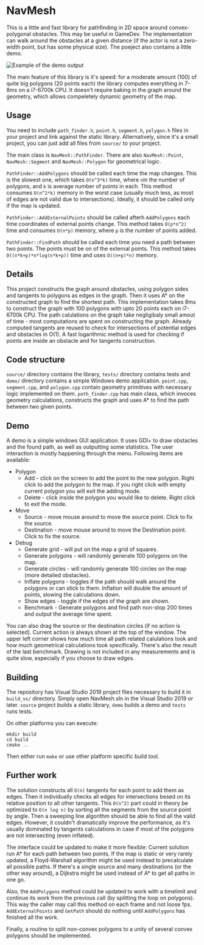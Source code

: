 # NavMesh

This is a little and fast library for pathfinding in 2D space around convex-polygonal obstacles. This may be useful in GameDev.
The implementation can walk around the obstacles at a given distance (if the actor is not a zero-width point, but has some physical size).
The poeject also contains a little demo.

![Example of the demo output](https://github.com/ilyanikolaevsky/navmesh/blob/master/picture.png?raw=true)


The main feature of this library is it's speed: for a moderate amount (100) of quite big polygons (20 points each) the library computes
everything in 7-8ms on a i7-6700k CPU. It doesn't require baking in the graph around the geometry, which allows compeletely dynamic geometry of the map.

## Usage

You need to include ``path_finder.h``, ``point.h``, ``segment.h``, ``polygon.h`` files in your project and link against the static library.
Alternatively, since it's a small project, you can just add all files from ``source/`` to your project.

The main class is ``NavMesh::PathFinder``. There are also ``NavMesh::Point``, ``NavMesh::Segment`` and ``NavMesh::Polygon`` for geometrical logic.

``PathFinder::AddPolygons`` should be called each time the map changes.
This is the slowest one, which takes ``O(n^3*k)`` time, where ``n``in the number of polygons, and ``k`` is average number of points in each.
This method consumes ``O(n^2*k)`` memory in the worst case (usually much less, as most of edges are not valid due to intersections).
Ideally, it should be called only if the map is updated.

``PathFinder::AddExternalPoints`` should be called afterh ``AddPolygons`` each time coordinates of external points change.
This method takes ``O(p*n^2)`` time and consumes ``O(n*p)`` memory, where ``p`` is the number of points added.

``PathFinder::FindPath`` should be called each time you need a path between two points. The points must be on of the external points.
This method takes ``O((n*k+p)*n*log(n*k+p))`` time and uses ``O((n+p)*n)`` memory.


## Details

This project constructs the graph around obstacles, using polygon sides and tangents to polygons as edges in the graph. 
Then it uses A* on the constructed graph to find the shortest path. This implementation takes 8ms to construct the graph with 100 polygons with upto 20 points each on i7-6700k CPU. 
The path calulations on the graph take negligibaly small amout of time - most computations are spent on constructing the graph.
Already computed tangents are reused to check for intersections of potential edges and obstacles in O(1). A fast logarithmic method is used for checking if points are inside an obstacle and for tangents construction.

## Code structure
``source/`` directory contains the library, ``tests/`` directory contains tests and ``demo/`` directory contains a simple Windows demo application.
``point.cpp``, ``segment.cpp``, and ``polygon.cpp`` contain geometry primitives with necessary logic implemented on them.
``path_finder.cpp`` has main class, which invoces geometry calculations, constructs the graph and uses A* to find the path between two given points.

## Demo
A demo is a simple windows GUI application. It uses GDI+ to draw obstacles and the found path, as well as outputting some statistics.
The user interaction is mostly happening through the menu. Following items are available:

* Polygon
  * Add - click on the screen to add the point to the new polygon. Right click to add the polygon to the map.
  if you right click with empty current polygon you will exit the adding mode.
  * Delete - click inside the polygon you would like to delete. Right click to exit the mode.
* Move
  * Source - move mouse around to move the source point. Click to fix the source.
  * Destination - move mouse around to move the Destination point. Click to fix the source.
* Debug
  * Generate grid - will put on the map a grid of squares.
  * Generate polygons - will randomly generate 100 polygons on the map.
  * Generate circles - will randomly generate 100 circles on the map (more detailed obstacles).
  * Inflate polygons - toggles if the path should walk around the polygons or can stick to them. Inflation will double the amount of points, slowing the calculations down.
  * Show edges - toggle if the edges of the graph are shown.
  * Benchmark - Generate polygons and find path non-stop 200 times and output the average time spent.

You can also drag the source or the destination circles (if no action is selected). Current action is always shown at the top of the window. 
The upper left corner shows how much time all path related calulations took and how much geometrical calculations took specifically. There's also the result of the last benchmark.
Drawing is not included in any measurements and is quite slow, especially if you choose to draw edges.

## Building

The repository has Visual Studio 2019 project files necessary to build it in ``build_vs/`` directory.
Simply open NavMesh.sln in the Visual Studio 2019 or later. ``source`` project builds a static library, ``demo`` builds a demo and ``tests`` runs tests.

On other platforms you can execute:
```
mkdir build
cd build
cmake ..
```

Then either run ``make`` or use other platform specific build tool.

## Further work

The solution constructs all ``O(n)`` tangents for each point to add them as edges. Then it individually checks all edges for intersections besed on its relative position to all other tangents.
This ``O(n^2)`` part could in theory be optimized to ``O(n log n)`` by sorting all the segments from the source point by angle. Then a sweeping line algorithm should be able to find all the valid edges.
However, it couldn't dramatically improve the performance, as it's usually dominated by tangents calculations in case if most of the polygons are not intersecting (even inflated).

The interface could be updated to make it more flexible: 
Current solution run A* for each path between two points. If the map is static or very rarely updated, a Floyd-Warshall algorithm might be used instead to precalculate all possible paths.
If there's a single source and many destinations (or the other way around), a Dijkstra might be used instead of A* to get all paths in one go.

Also, the ``AddPolygons`` method could be updated to work with a timelimit and continue its work from the previous call (by splitting the loop on polygons). 
This way the caller may call this method on each frame and not loose fps. ``AddExternalPoints`` and ``GetPath`` should do nothing until ``AddPolygons`` has finished all the work.

Finally, a routine to split non-convex polygons to a unity of several convex polygons should be implemented.
